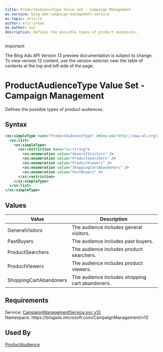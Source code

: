 ```yaml
---
title: ProductAudienceType Value Set - Campaign Management
ms.service: bing-ads-campaign-management-service
ms.topic: article
author: eric-urban
ms.author: eur
description: Defines the possible types of product audiences.
---
```

> [!IMPORTANT]
> The Bing Ads API Version 13 preview documentation is subject to change. To view version 12 content, use the version selector near the table of contents at the top and left side of the page.

# ProductAudienceType Value Set - Campaign Management
Defines the possible types of product audiences.

## Syntax
```xml
<xs:simpleType name="ProductAudienceType" xmlns:xs="http://www.w3.org/2001/XMLSchema">
  <xs:list>
    <xs:simpleType>
      <xs:restriction base="xs:string">
        <xs:enumeration value="GeneralVisitors" />
        <xs:enumeration value="ProductSearchers" />
        <xs:enumeration value="ProductViewers" />
        <xs:enumeration value="ShoppingCartAbandoners" />
        <xs:enumeration value="PastBuyers" />
      </xs:restriction>
    </xs:simpleType>
  </xs:list>
</xs:simpleType>
```

## <a name="values"></a>Values

|Value|Description|
|-----------|---------------|
|<a name="generalvisitors"></a>GeneralVisitors|The audience includes general visitors.|
|<a name="pastbuyers"></a>PastBuyers|The audience includes past buyers.|
|<a name="productsearchers"></a>ProductSearchers|The audience includes product searchers.|
|<a name="productviewers"></a>ProductViewers|The audience includes product viewers.|
|<a name="shoppingcartabandoners"></a>ShoppingCartAbandoners|The audience includes shopping cart abandoners.|

## Requirements
Service: [CampaignManagementService.svc v13](https://campaign.api.bingads.microsoft.com/Api/Advertiser/CampaignManagement/v13/CampaignManagementService.svc)  
Namespace: https\://bingads.microsoft.com/CampaignManagement/v13  

## Used By
[ProductAudience](productaudience.md)  
